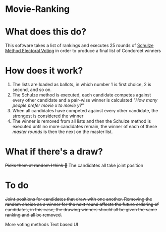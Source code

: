 # Movie-Ranking

# What does this do?
This software takes a list of rankings and executes 25 rounds of [Schulze Method Electoral Voting](https://en.wikipedia.org/wiki/Schulze_method) in order to produce a final list of Condorcet winners

# How does it work?
1. The lists are loaded as ballots, in which number 1 is first choice, 2 is second, and so on.
2. The Schulze method is executed, each candidate competes against every other candidate and a pair-wise winner is calculated
*"How many people prefer movie x to movie y?"*
3. When all candidates have competed against every other candidate, the strongest is considered the winner
4. The winner is removed from all lists and then the Schulze method is executed until no more candidates remain, the winner of each of these *master rounds* is then the next on the master list.

# What if there's a draw?
~~Picks them at random I think 👀~~
The candidates all take joint position

# To do
~~Joint positions for candidates that draw with one another. Removing the random choice as a winner for the next round affects the future ordering of candidates, in this case, the drawing winners should all be given the same ranking and all be removed.~~

More voting methods
Text based UI

